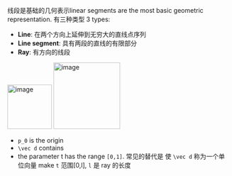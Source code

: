 线段是基础的几何表示linear segments are the most basic geometric representation. 有三种类型 3 types:
- **Line**: 在两个方向上延伸到无穷大的直线点序列 
- **Line segment**: 具有两段的直线的有限部分
- **Ray**: 有方向的线段

<img width="100" alt="image" src="https://user-images.githubusercontent.com/31954987/235596515-7125f611-6c55-4f9c-92b7-885988dcce9c.png">
<img width="150" alt="image" src="https://user-images.githubusercontent.com/31954987/235596358-6801b3a9-fbb6-48d1-91de-f5041fb35773.png">

- `p_0` is the origin
- `\vec d` contains
- the parameter t has the range `[0,1]`. 
常见的替代是 使 `\vec d` 称为一个单位向量 make `t` 范围[0,l], `l` 是 ray 的长度

